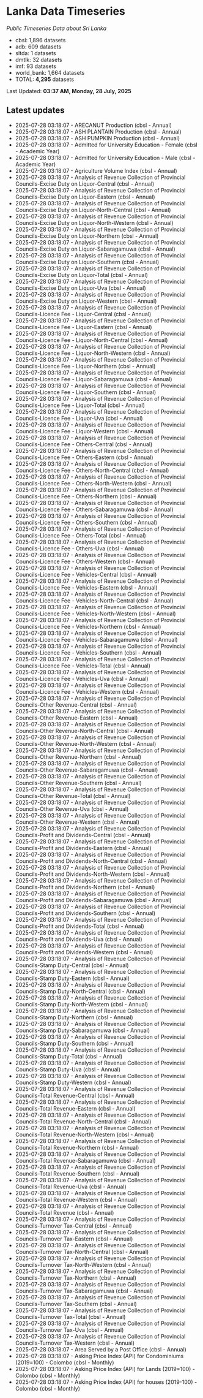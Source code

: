 # Lanka Data Timeseries
*Public Timeseries Data about Sri Lanka*

* cbsl: 1,896 datasets
* adb: 609 datasets
* sltda: 1 datasets
* dmtlk: 32 datasets
* imf: 93 datasets
* world_bank: 1,664 datasets
* TOTAL: **4,295** datasets

Last Updated: **03:37 AM, Monday, 28 July, 2025**

## Latest updates

* 2025-07-28 03:18:07 - ARECANUT Production (cbsl - Annual)
* 2025-07-28 03:18:07 - ASH PLANTAIN Production (cbsl - Annual)
* 2025-07-28 03:18:07 - ASH PUMPKIN Production (cbsl - Annual)
* 2025-07-28 03:18:07 - Admitted for University Education - Female (cbsl - Academic Year)
* 2025-07-28 03:18:07 - Admitted for University Education - Male (cbsl - Academic Year)
* 2025-07-28 03:18:07 - Agriculture Volume Index (cbsl - Annual)
* 2025-07-28 03:18:07 - Analysis of Revenue Collection of Provincial Councils-Excise Duty on Liquor-Central (cbsl - Annual)
* 2025-07-28 03:18:07 - Analysis of Revenue Collection of Provincial Councils-Excise Duty on Liquor-Eastern (cbsl - Annual)
* 2025-07-28 03:18:07 - Analysis of Revenue Collection of Provincial Councils-Excise Duty on Liquor-North-Central (cbsl - Annual)
* 2025-07-28 03:18:07 - Analysis of Revenue Collection of Provincial Councils-Excise Duty on Liquor-North-Western (cbsl - Annual)
* 2025-07-28 03:18:07 - Analysis of Revenue Collection of Provincial Councils-Excise Duty on Liquor-Northern (cbsl - Annual)
* 2025-07-28 03:18:07 - Analysis of Revenue Collection of Provincial Councils-Excise Duty on Liquor-Sabaragamuwa (cbsl - Annual)
* 2025-07-28 03:18:07 - Analysis of Revenue Collection of Provincial Councils-Excise Duty on Liquor-Southern (cbsl - Annual)
* 2025-07-28 03:18:07 - Analysis of Revenue Collection of Provincial Councils-Excise Duty on Liquor-Total (cbsl - Annual)
* 2025-07-28 03:18:07 - Analysis of Revenue Collection of Provincial Councils-Excise Duty on Liquor-Uva (cbsl - Annual)
* 2025-07-28 03:18:07 - Analysis of Revenue Collection of Provincial Councils-Excise Duty on Liquor-Western (cbsl - Annual)
* 2025-07-28 03:18:07 - Analysis of Revenue Collection of Provincial Councils-Licence Fee - Liquor-Central (cbsl - Annual)
* 2025-07-28 03:18:07 - Analysis of Revenue Collection of Provincial Councils-Licence Fee - Liquor-Eastern (cbsl - Annual)
* 2025-07-28 03:18:07 - Analysis of Revenue Collection of Provincial Councils-Licence Fee - Liquor-North-Central (cbsl - Annual)
* 2025-07-28 03:18:07 - Analysis of Revenue Collection of Provincial Councils-Licence Fee - Liquor-North-Western (cbsl - Annual)
* 2025-07-28 03:18:07 - Analysis of Revenue Collection of Provincial Councils-Licence Fee - Liquor-Northern (cbsl - Annual)
* 2025-07-28 03:18:07 - Analysis of Revenue Collection of Provincial Councils-Licence Fee - Liquor-Sabaragamuwa (cbsl - Annual)
* 2025-07-28 03:18:07 - Analysis of Revenue Collection of Provincial Councils-Licence Fee - Liquor-Southern (cbsl - Annual)
* 2025-07-28 03:18:07 - Analysis of Revenue Collection of Provincial Councils-Licence Fee - Liquor-Total (cbsl - Annual)
* 2025-07-28 03:18:07 - Analysis of Revenue Collection of Provincial Councils-Licence Fee - Liquor-Uva (cbsl - Annual)
* 2025-07-28 03:18:07 - Analysis of Revenue Collection of Provincial Councils-Licence Fee - Liquor-Western (cbsl - Annual)
* 2025-07-28 03:18:07 - Analysis of Revenue Collection of Provincial Councils-Licence Fee - Others-Central (cbsl - Annual)
* 2025-07-28 03:18:07 - Analysis of Revenue Collection of Provincial Councils-Licence Fee - Others-Eastern (cbsl - Annual)
* 2025-07-28 03:18:07 - Analysis of Revenue Collection of Provincial Councils-Licence Fee - Others-North-Central (cbsl - Annual)
* 2025-07-28 03:18:07 - Analysis of Revenue Collection of Provincial Councils-Licence Fee - Others-North-Western (cbsl - Annual)
* 2025-07-28 03:18:07 - Analysis of Revenue Collection of Provincial Councils-Licence Fee - Others-Northern (cbsl - Annual)
* 2025-07-28 03:18:07 - Analysis of Revenue Collection of Provincial Councils-Licence Fee - Others-Sabaragamuwa (cbsl - Annual)
* 2025-07-28 03:18:07 - Analysis of Revenue Collection of Provincial Councils-Licence Fee - Others-Southern (cbsl - Annual)
* 2025-07-28 03:18:07 - Analysis of Revenue Collection of Provincial Councils-Licence Fee - Others-Total (cbsl - Annual)
* 2025-07-28 03:18:07 - Analysis of Revenue Collection of Provincial Councils-Licence Fee - Others-Uva (cbsl - Annual)
* 2025-07-28 03:18:07 - Analysis of Revenue Collection of Provincial Councils-Licence Fee - Others-Western (cbsl - Annual)
* 2025-07-28 03:18:07 - Analysis of Revenue Collection of Provincial Councils-Licence Fee - Vehicles-Central (cbsl - Annual)
* 2025-07-28 03:18:07 - Analysis of Revenue Collection of Provincial Councils-Licence Fee - Vehicles-Eastern (cbsl - Annual)
* 2025-07-28 03:18:07 - Analysis of Revenue Collection of Provincial Councils-Licence Fee - Vehicles-North-Central (cbsl - Annual)
* 2025-07-28 03:18:07 - Analysis of Revenue Collection of Provincial Councils-Licence Fee - Vehicles-North-Western (cbsl - Annual)
* 2025-07-28 03:18:07 - Analysis of Revenue Collection of Provincial Councils-Licence Fee - Vehicles-Northern (cbsl - Annual)
* 2025-07-28 03:18:07 - Analysis of Revenue Collection of Provincial Councils-Licence Fee - Vehicles-Sabaragamuwa (cbsl - Annual)
* 2025-07-28 03:18:07 - Analysis of Revenue Collection of Provincial Councils-Licence Fee - Vehicles-Southern (cbsl - Annual)
* 2025-07-28 03:18:07 - Analysis of Revenue Collection of Provincial Councils-Licence Fee - Vehicles-Total (cbsl - Annual)
* 2025-07-28 03:18:07 - Analysis of Revenue Collection of Provincial Councils-Licence Fee - Vehicles-Uva (cbsl - Annual)
* 2025-07-28 03:18:07 - Analysis of Revenue Collection of Provincial Councils-Licence Fee - Vehicles-Western (cbsl - Annual)
* 2025-07-28 03:18:07 - Analysis of Revenue Collection of Provincial Councils-Other Revenue-Central (cbsl - Annual)
* 2025-07-28 03:18:07 - Analysis of Revenue Collection of Provincial Councils-Other Revenue-Eastern (cbsl - Annual)
* 2025-07-28 03:18:07 - Analysis of Revenue Collection of Provincial Councils-Other Revenue-North-Central (cbsl - Annual)
* 2025-07-28 03:18:07 - Analysis of Revenue Collection of Provincial Councils-Other Revenue-North-Western (cbsl - Annual)
* 2025-07-28 03:18:07 - Analysis of Revenue Collection of Provincial Councils-Other Revenue-Northern (cbsl - Annual)
* 2025-07-28 03:18:07 - Analysis of Revenue Collection of Provincial Councils-Other Revenue-Sabaragamuwa (cbsl - Annual)
* 2025-07-28 03:18:07 - Analysis of Revenue Collection of Provincial Councils-Other Revenue-Southern (cbsl - Annual)
* 2025-07-28 03:18:07 - Analysis of Revenue Collection of Provincial Councils-Other Revenue-Total (cbsl - Annual)
* 2025-07-28 03:18:07 - Analysis of Revenue Collection of Provincial Councils-Other Revenue-Uva (cbsl - Annual)
* 2025-07-28 03:18:07 - Analysis of Revenue Collection of Provincial Councils-Other Revenue-Western (cbsl - Annual)
* 2025-07-28 03:18:07 - Analysis of Revenue Collection of Provincial Councils-Profit and Dividends-Central (cbsl - Annual)
* 2025-07-28 03:18:07 - Analysis of Revenue Collection of Provincial Councils-Profit and Dividends-Eastern (cbsl - Annual)
* 2025-07-28 03:18:07 - Analysis of Revenue Collection of Provincial Councils-Profit and Dividends-North-Central (cbsl - Annual)
* 2025-07-28 03:18:07 - Analysis of Revenue Collection of Provincial Councils-Profit and Dividends-North-Western (cbsl - Annual)
* 2025-07-28 03:18:07 - Analysis of Revenue Collection of Provincial Councils-Profit and Dividends-Northern (cbsl - Annual)
* 2025-07-28 03:18:07 - Analysis of Revenue Collection of Provincial Councils-Profit and Dividends-Sabaragamuwa (cbsl - Annual)
* 2025-07-28 03:18:07 - Analysis of Revenue Collection of Provincial Councils-Profit and Dividends-Southern (cbsl - Annual)
* 2025-07-28 03:18:07 - Analysis of Revenue Collection of Provincial Councils-Profit and Dividends-Total (cbsl - Annual)
* 2025-07-28 03:18:07 - Analysis of Revenue Collection of Provincial Councils-Profit and Dividends-Uva (cbsl - Annual)
* 2025-07-28 03:18:07 - Analysis of Revenue Collection of Provincial Councils-Profit and Dividends-Western (cbsl - Annual)
* 2025-07-28 03:18:07 - Analysis of Revenue Collection of Provincial Councils-Stamp Duty-Central (cbsl - Annual)
* 2025-07-28 03:18:07 - Analysis of Revenue Collection of Provincial Councils-Stamp Duty-Eastern (cbsl - Annual)
* 2025-07-28 03:18:07 - Analysis of Revenue Collection of Provincial Councils-Stamp Duty-North-Central (cbsl - Annual)
* 2025-07-28 03:18:07 - Analysis of Revenue Collection of Provincial Councils-Stamp Duty-North-Western (cbsl - Annual)
* 2025-07-28 03:18:07 - Analysis of Revenue Collection of Provincial Councils-Stamp Duty-Northern (cbsl - Annual)
* 2025-07-28 03:18:07 - Analysis of Revenue Collection of Provincial Councils-Stamp Duty-Sabaragamuwa (cbsl - Annual)
* 2025-07-28 03:18:07 - Analysis of Revenue Collection of Provincial Councils-Stamp Duty-Southern (cbsl - Annual)
* 2025-07-28 03:18:07 - Analysis of Revenue Collection of Provincial Councils-Stamp Duty-Total (cbsl - Annual)
* 2025-07-28 03:18:07 - Analysis of Revenue Collection of Provincial Councils-Stamp Duty-Uva (cbsl - Annual)
* 2025-07-28 03:18:07 - Analysis of Revenue Collection of Provincial Councils-Stamp Duty-Western (cbsl - Annual)
* 2025-07-28 03:18:07 - Analysis of Revenue Collection of Provincial Councils-Total Revenue-Central (cbsl - Annual)
* 2025-07-28 03:18:07 - Analysis of Revenue Collection of Provincial Councils-Total Revenue-Eastern (cbsl - Annual)
* 2025-07-28 03:18:07 - Analysis of Revenue Collection of Provincial Councils-Total Revenue-North-Central (cbsl - Annual)
* 2025-07-28 03:18:07 - Analysis of Revenue Collection of Provincial Councils-Total Revenue-North-Western (cbsl - Annual)
* 2025-07-28 03:18:07 - Analysis of Revenue Collection of Provincial Councils-Total Revenue-Northern (cbsl - Annual)
* 2025-07-28 03:18:07 - Analysis of Revenue Collection of Provincial Councils-Total Revenue-Sabaragamuwa (cbsl - Annual)
* 2025-07-28 03:18:07 - Analysis of Revenue Collection of Provincial Councils-Total Revenue-Southern (cbsl - Annual)
* 2025-07-28 03:18:07 - Analysis of Revenue Collection of Provincial Councils-Total Revenue-Uva (cbsl - Annual)
* 2025-07-28 03:18:07 - Analysis of Revenue Collection of Provincial Councils-Total Revenue-Western (cbsl - Annual)
* 2025-07-28 03:18:07 - Analysis of Revenue Collection of Provincial Councils-Total Revenue (cbsl - Annual)
* 2025-07-28 03:18:07 - Analysis of Revenue Collection of Provincial Councils-Turnover Tax-Central (cbsl - Annual)
* 2025-07-28 03:18:07 - Analysis of Revenue Collection of Provincial Councils-Turnover Tax-Eastern (cbsl - Annual)
* 2025-07-28 03:18:07 - Analysis of Revenue Collection of Provincial Councils-Turnover Tax-North-Central (cbsl - Annual)
* 2025-07-28 03:18:07 - Analysis of Revenue Collection of Provincial Councils-Turnover Tax-North-Western (cbsl - Annual)
* 2025-07-28 03:18:07 - Analysis of Revenue Collection of Provincial Councils-Turnover Tax-Northern (cbsl - Annual)
* 2025-07-28 03:18:07 - Analysis of Revenue Collection of Provincial Councils-Turnover Tax-Sabaragamuwa (cbsl - Annual)
* 2025-07-28 03:18:07 - Analysis of Revenue Collection of Provincial Councils-Turnover Tax-Southern (cbsl - Annual)
* 2025-07-28 03:18:07 - Analysis of Revenue Collection of Provincial Councils-Turnover Tax-Total (cbsl - Annual)
* 2025-07-28 03:18:07 - Analysis of Revenue Collection of Provincial Councils-Turnover Tax-Uva (cbsl - Annual)
* 2025-07-28 03:18:07 - Analysis of Revenue Collection of Provincial Councils-Turnover Tax-Western (cbsl - Annual)
* 2025-07-28 03:18:07 - Area Served by a Post Office (cbsl - Annual)
* 2025-07-28 03:18:07 - Asking Price Index (API) for Condominiums (2019=100) - Colombo (cbsl - Monthly)
* 2025-07-28 03:18:07 - Asking Price Index (API) for Lands (2019=100) - Colombo (cbsl - Monthly)
* 2025-07-28 03:18:07 - Asking Price Index (API) for houses (2019-100) - Colombo (cbsl - Monthly)